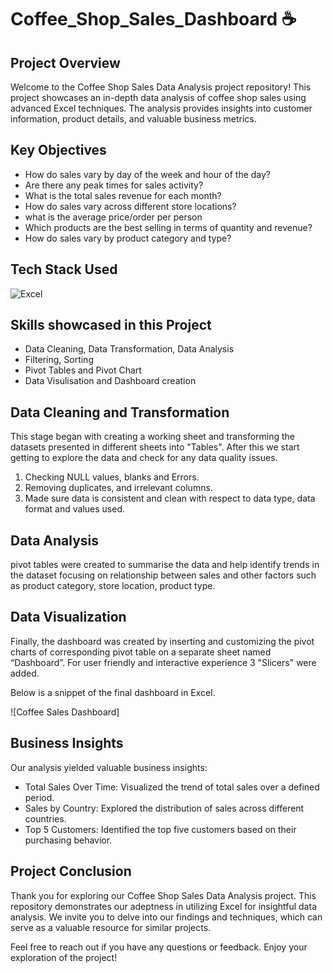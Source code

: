 # Coffee_Shop_Sales_Dashboard ☕ 

## Project Overview

Welcome to the Coffee Shop Sales Data Analysis project repository! This project showcases an in-depth data analysis of coffee shop sales using advanced Excel techniques. The analysis provides insights into customer information, product details, and valuable business metrics.

## Key Objectives

- How do sales vary by day of the week and hour of the day?
- Are there any peak times for sales activity?
- What is the total sales revenue for each month?
- How do sales vary across different store locations?
- what is the average price/order per person
- Which products are the best selling in terms of quantity and revenue?
- How do sales vary by product category and type?

## Tech Stack Used 

![Excel](https://img.icons8.com/color/256/microsoft-excel-2019.png)

## Skills showcased in this Project

- Data Cleaning, Data Transformation, Data Analysis
- Filtering, Sorting 
- Pivot Tables and Pivot Chart
- Data Visulisation and Dashboard creation

## Data Cleaning and Transformation

This stage began with creating a working sheet and transforming the datasets presented in different sheets into "Tables". After this we start getting to explore the data and check for any data quality issues.
1.	Checking NULL values, blanks and Errors.
2.	Removing duplicates, and irrelevant columns.
3.	Made sure data is consistent and clean with respect to data type, data format and values used.

## Data Analysis

pivot tables were created to summarise the data and help identify trends in the dataset focusing on relationship between sales and other factors such as product category, store location, product type. 

## Data Visualization

Finally, the dashboard was created by inserting and customizing the pivot charts of corresponding pivot table on a separate sheet named “Dashboard”. For user friendly and interactive experience 3 "Slicers" were added.

Below is a snippet of the final dashboard in Excel.

![Coffee Sales Dashboard]

## Business Insights

Our analysis yielded valuable business insights:

- Total Sales Over Time: Visualized the trend of total sales over a defined period.
- Sales by Country: Explored the distribution of sales across different countries.
- Top 5 Customers: Identified the top five customers based on their purchasing behavior.

## Project Conclusion

Thank you for exploring our Coffee Shop Sales Data Analysis project. This repository demonstrates our adeptness in utilizing Excel for insightful data analysis. We invite you to delve into our findings and techniques, which can serve as a valuable resource for similar projects.

Feel free to reach out if you have any questions or feedback. Enjoy your exploration of the project!

